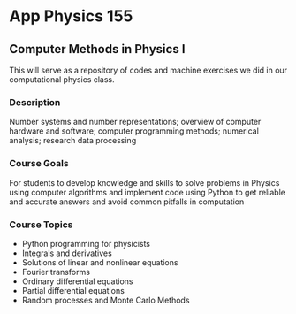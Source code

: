 # App Physics 155
## Computer Methods in Physics I
This will serve as a repository of codes and machine exercises we did in our computational physics class. 

### Description
Number systems and number representations; overview of computer hardware and software; computer programming methods; numerical analysis; research data processing

### Course Goals
For students to develop knowledge and skills to solve problems in Physics using computer algorithms and implement code using Python to get reliable and accurate answers and avoid common pitfalls in computation

### Course Topics
* Python programming for physicists
* Integrals and derivatives
* Solutions of linear and nonlinear equations
* Fourier transforms
* Ordinary differential equations
* Partial differential equations
* Random processes and Monte Carlo Methods
